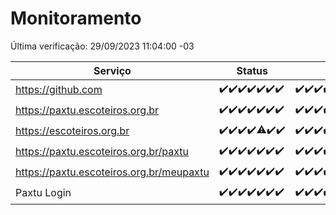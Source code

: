 # Monitoramento

Última verificação: 29/09/2023 11:04:00 -03

|Serviço|Status|Últimas 24h|
|---|---|---|
|https://github.com|<span title="2023-09-22: OK=24">✔️</span><span title="2023-09-23: OK=24">✔️</span><span title="2023-09-24: OK=24">✔️</span><span title="2023-09-25: OK=24">✔️</span><span title="2023-09-26: OK=24">✔️</span><span title="2023-09-27: OK=24">✔️</span><span title="2023-09-28: OK=14">✔️</span>|<span title="28/09/2023 11:05:00 -03 : 200">✔️</span><span title="28/09/2023 12:06:00 -03 : 200">✔️</span><span title="28/09/2023 13:07:00 -03 : 200">✔️</span><span title="28/09/2023 14:04:00 -03 : 200">✔️</span><span title="28/09/2023 15:07:00 -03 : 200">✔️</span><span title="28/09/2023 16:03:00 -03 : 200">✔️</span><span title="28/09/2023 17:06:00 -03 : 200">✔️</span><span title="28/09/2023 18:03:00 -03 : 200">✔️</span><span title="28/09/2023 19:04:00 -03 : 200">✔️</span><span title="28/09/2023 20:05:00 -03 : 200">✔️</span><span title="28/09/2023 21:28:00 -03 : 200">✔️</span><span title="28/09/2023 22:40:00 -03 : 200">✔️</span><span title="28/09/2023 23:14:00 -03 : 200">✔️</span><span title="29/09/2023 00:06:00 -03 : 200">✔️</span><span title="29/09/2023 01:07:00 -03 : 200">✔️</span><span title="29/09/2023 02:05:00 -03 : 200">✔️</span><span title="29/09/2023 03:08:00 -03 : 200">✔️</span><span title="29/09/2023 04:04:00 -03 : 200">✔️</span><span title="29/09/2023 05:08:00 -03 : 200">✔️</span><span title="29/09/2023 06:05:00 -03 : 200">✔️</span><span title="29/09/2023 07:06:00 -03 : 200">✔️</span><span title="29/09/2023 08:03:00 -03 : 200">✔️</span><span title="29/09/2023 09:10:00 -03 : 200">✔️</span><span title="29/09/2023 10:08:00 -03 : 200">✔️</span><span title="29/09/2023 11:04:00 -03 : 200">✔️</span>|
|https://paxtu.escoteiros.org.br|<span title="2023-09-22: OK=24">✔️</span><span title="2023-09-23: OK=24">✔️</span><span title="2023-09-24: OK=24">✔️</span><span title="2023-09-25: OK=24">✔️</span><span title="2023-09-26: OK=24">✔️</span><span title="2023-09-27: OK=24">✔️</span><span title="2023-09-28: OK=14">✔️</span>|<span title="28/09/2023 11:05:00 -03 : 200">✔️</span><span title="28/09/2023 12:06:00 -03 : 200">✔️</span><span title="28/09/2023 13:07:00 -03 : 200">✔️</span><span title="28/09/2023 14:04:00 -03 : 200">✔️</span><span title="28/09/2023 15:07:00 -03 : 200">✔️</span><span title="28/09/2023 16:03:00 -03 : 200">✔️</span><span title="28/09/2023 17:06:00 -03 : 200">✔️</span><span title="28/09/2023 18:03:00 -03 : 200">✔️</span><span title="28/09/2023 19:04:00 -03 : 200">✔️</span><span title="28/09/2023 20:05:00 -03 : 200">✔️</span><span title="28/09/2023 21:28:00 -03 : 200">✔️</span><span title="28/09/2023 22:40:00 -03 : 200">✔️</span><span title="28/09/2023 23:14:00 -03 : 200">✔️</span><span title="29/09/2023 00:06:00 -03 : 200">✔️</span><span title="29/09/2023 01:07:00 -03 : 200">✔️</span><span title="29/09/2023 02:05:00 -03 : 200">✔️</span><span title="29/09/2023 03:08:00 -03 : 200">✔️</span><span title="29/09/2023 04:04:00 -03 : 200">✔️</span><span title="29/09/2023 05:08:00 -03 : 200">✔️</span><span title="29/09/2023 06:05:00 -03 : 200">✔️</span><span title="29/09/2023 07:06:00 -03 : 200">✔️</span><span title="29/09/2023 08:03:00 -03 : 200">✔️</span><span title="29/09/2023 09:10:00 -03 : 200">✔️</span><span title="29/09/2023 10:08:00 -03 : 200">✔️</span><span title="29/09/2023 11:04:00 -03 : 200">✔️</span>|
|https://escoteiros.org.br|<span title="2023-09-22: OK=24">✔️</span><span title="2023-09-23: OK=24">✔️</span><span title="2023-09-24: OK=24">✔️</span><span title="2023-09-25: OK=24">✔️</span><span title="2023-09-26: OK=23, Falhas=1">⚠️</span><span title="2023-09-27: OK=24">✔️</span><span title="2023-09-28: OK=14">✔️</span>|<span title="28/09/2023 11:05:00 -03 : 200">✔️</span><span title="28/09/2023 12:06:00 -03 : 200">✔️</span><span title="28/09/2023 13:07:00 -03 : 200">✔️</span><span title="28/09/2023 14:04:00 -03 : 200">✔️</span><span title="28/09/2023 15:07:00 -03 : 200">✔️</span><span title="28/09/2023 16:03:00 -03 : 200">✔️</span><span title="28/09/2023 17:06:00 -03 : 200">✔️</span><span title="28/09/2023 18:03:00 -03 : 200">✔️</span><span title="28/09/2023 19:04:00 -03 : 200">✔️</span><span title="28/09/2023 20:05:00 -03 : 200">✔️</span><span title="28/09/2023 21:28:00 -03 : 200">✔️</span><span title="28/09/2023 22:40:00 -03 : 200">✔️</span><span title="28/09/2023 23:14:00 -03 : 200">✔️</span><span title="29/09/2023 00:06:00 -03 : 200">✔️</span><span title="29/09/2023 01:07:00 -03 : 200">✔️</span><span title="29/09/2023 02:05:00 -03 : 200">✔️</span><span title="29/09/2023 03:08:00 -03 : 200">✔️</span><span title="29/09/2023 04:04:00 -03 : 200">✔️</span><span title="29/09/2023 05:08:00 -03 : 200">✔️</span><span title="29/09/2023 06:05:00 -03 : 200">✔️</span><span title="29/09/2023 07:06:00 -03 : 200">✔️</span><span title="29/09/2023 08:03:00 -03 : 200">✔️</span><span title="29/09/2023 09:10:00 -03 : 200">✔️</span><span title="29/09/2023 10:08:00 -03 : 200">✔️</span><span title="29/09/2023 11:04:00 -03 : 200">✔️</span>|
|https://paxtu.escoteiros.org.br/paxtu|<span title="2023-09-22: OK=24">✔️</span><span title="2023-09-23: OK=24">✔️</span><span title="2023-09-24: OK=24">✔️</span><span title="2023-09-25: OK=24">✔️</span><span title="2023-09-26: OK=24">✔️</span><span title="2023-09-27: OK=24">✔️</span><span title="2023-09-28: OK=14">✔️</span>|<span title="28/09/2023 11:05:00 -03 : 200">✔️</span><span title="28/09/2023 12:06:00 -03 : 200">✔️</span><span title="28/09/2023 13:07:00 -03 : 200">✔️</span><span title="28/09/2023 14:04:00 -03 : 200">✔️</span><span title="28/09/2023 15:07:00 -03 : 200">✔️</span><span title="28/09/2023 16:03:00 -03 : 200">✔️</span><span title="28/09/2023 17:06:00 -03 : 200">✔️</span><span title="28/09/2023 18:04:00 -03 : 200">✔️</span><span title="28/09/2023 19:04:00 -03 : 200">✔️</span><span title="28/09/2023 20:05:00 -03 : 200">✔️</span><span title="28/09/2023 21:29:00 -03 : 200">✔️</span><span title="28/09/2023 22:40:00 -03 : 200">✔️</span><span title="28/09/2023 23:14:00 -03 : 200">✔️</span><span title="29/09/2023 00:06:00 -03 : 200">✔️</span><span title="29/09/2023 01:07:00 -03 : 200">✔️</span><span title="29/09/2023 02:05:00 -03 : 200">✔️</span><span title="29/09/2023 03:08:00 -03 : 200">✔️</span><span title="29/09/2023 04:04:00 -03 : 200">✔️</span><span title="29/09/2023 05:08:00 -03 : 200">✔️</span><span title="29/09/2023 06:05:00 -03 : 200">✔️</span><span title="29/09/2023 07:06:00 -03 : 200">✔️</span><span title="29/09/2023 08:03:00 -03 : 200">✔️</span><span title="29/09/2023 09:10:00 -03 : 200">✔️</span><span title="29/09/2023 10:08:00 -03 : 200">✔️</span><span title="29/09/2023 11:04:00 -03 : 200">✔️</span>|
|https://paxtu.escoteiros.org.br/meupaxtu|<span title="2023-09-22: OK=24">✔️</span><span title="2023-09-23: OK=24">✔️</span><span title="2023-09-24: OK=24">✔️</span><span title="2023-09-25: OK=24">✔️</span><span title="2023-09-26: OK=24">✔️</span><span title="2023-09-27: OK=24">✔️</span><span title="2023-09-28: OK=14">✔️</span>|<span title="28/09/2023 11:05:00 -03 : 200">✔️</span><span title="28/09/2023 12:06:00 -03 : 200">✔️</span><span title="28/09/2023 13:07:00 -03 : 200">✔️</span><span title="28/09/2023 14:04:00 -03 : 200">✔️</span><span title="28/09/2023 15:07:00 -03 : 200">✔️</span><span title="28/09/2023 16:03:00 -03 : 200">✔️</span><span title="28/09/2023 17:06:00 -03 : 200">✔️</span><span title="28/09/2023 18:04:00 -03 : 200">✔️</span><span title="28/09/2023 19:04:00 -03 : 200">✔️</span><span title="28/09/2023 20:05:00 -03 : 200">✔️</span><span title="28/09/2023 21:29:00 -03 : 200">✔️</span><span title="28/09/2023 22:40:00 -03 : 200">✔️</span><span title="28/09/2023 23:14:00 -03 : 200">✔️</span><span title="29/09/2023 00:06:00 -03 : 200">✔️</span><span title="29/09/2023 01:07:00 -03 : 200">✔️</span><span title="29/09/2023 02:05:00 -03 : 200">✔️</span><span title="29/09/2023 03:08:00 -03 : 200">✔️</span><span title="29/09/2023 04:04:00 -03 : 200">✔️</span><span title="29/09/2023 05:08:00 -03 : 200">✔️</span><span title="29/09/2023 06:05:00 -03 : 200">✔️</span><span title="29/09/2023 07:06:00 -03 : 200">✔️</span><span title="29/09/2023 08:03:00 -03 : 200">✔️</span><span title="29/09/2023 09:10:00 -03 : 200">✔️</span><span title="29/09/2023 10:08:00 -03 : 200">✔️</span><span title="29/09/2023 11:04:00 -03 : 200">✔️</span>|
|Paxtu Login|<span title="2023-09-22: OK=24">✔️</span><span title="2023-09-23: OK=24">✔️</span><span title="2023-09-24: OK=24">✔️</span><span title="2023-09-25: OK=24">✔️</span><span title="2023-09-26: OK=24">✔️</span><span title="2023-09-27: OK=24">✔️</span><span title="2023-09-28: OK=14">✔️</span>|<span title="28/09/2023 11:05:00 -03 : 200">✔️</span><span title="28/09/2023 12:06:00 -03 : 200">✔️</span><span title="28/09/2023 13:07:00 -03 : 200">✔️</span><span title="28/09/2023 14:04:00 -03 : 200">✔️</span><span title="28/09/2023 15:07:00 -03 : 200">✔️</span><span title="28/09/2023 16:03:00 -03 : 200">✔️</span><span title="28/09/2023 17:06:00 -03 : 200">✔️</span><span title="28/09/2023 18:04:00 -03 : 200">✔️</span><span title="28/09/2023 19:04:00 -03 : 200">✔️</span><span title="28/09/2023 20:05:00 -03 : 200">✔️</span><span title="28/09/2023 21:29:00 -03 : 200">✔️</span><span title="28/09/2023 22:40:00 -03 : 200">✔️</span><span title="28/09/2023 23:14:00 -03 : 200">✔️</span><span title="29/09/2023 00:06:00 -03 : 200">✔️</span><span title="29/09/2023 01:07:00 -03 : 200">✔️</span><span title="29/09/2023 02:05:00 -03 : 200">✔️</span><span title="29/09/2023 03:08:00 -03 : 200">✔️</span><span title="29/09/2023 04:04:00 -03 : 200">✔️</span><span title="29/09/2023 05:08:00 -03 : 200">✔️</span><span title="29/09/2023 06:05:00 -03 : 200">✔️</span><span title="29/09/2023 07:06:00 -03 : 200">✔️</span><span title="29/09/2023 08:03:00 -03 : 200">✔️</span><span title="29/09/2023 09:10:00 -03 : 200">✔️</span><span title="29/09/2023 10:08:00 -03 : 200">✔️</span><span title="29/09/2023 11:04:00 -03 : 200">✔️</span>|
